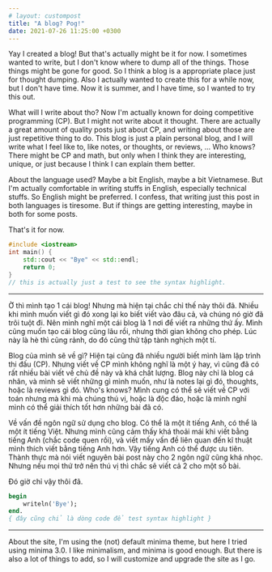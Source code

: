 ```yaml
---
# layout: custompost
title: "A blog? Pog!"
date: 2021-07-26 11:25:00 +0300
---
```


Yay I created a blog! But that's actually might be it for now. I sometimes wanted to write, but
I don't know where to dump all of the things. Those things might be gone for good. So I think 
a blog is a appropriate place just for thought dumping. Also I actually wanted to create this
for a while now, but I don't have time. Now it is summer, and I have time, so I wanted to try
this out.

<!-- more -->

What will I write about tho? Now I'm actually known for doing competitive programming (CP). But
I might not write about it thought. There are actually a great amount of quality posts just about
CP, and writing about those are just repetitive thing to do. This blog is just a plain personal
blog, and I will write what I feel like to, like notes, or thoughts, or reviews, ... Who knows?
There might be CP and math, but only when I think they are interesting, unique, or just because
I think I can explain them better.

About the language used? Maybe a bit English, maybe a bit Vietnamese. But I'm actually comfortable in
writing stuffs in English, especially technical stuffs. So English might be preferred. I confess,
that writing just this post in both languages is tiresome. But if things are getting interesting,
 maybe in both for some posts. 

That's it for now.

```cpp
#include <iostream>
int main() {
    std::cout << "Bye" << std::endl;
    return 0;
}
// this is actually just a test to see the syntax highlight.
```

---

Ờ thì mình tạo 1 cái blog! Nhưng mà hiện tại chắc chỉ thế này thôi đã. Nhiều khi mình muốn viết
gì đó xong lại ko biết viết vào đâu cả, và chúng nó giờ đã trôi tuột đi. Nên mình nghĩ một cái 
blog là 1 nơi để viết ra những thứ ấy. Mình cũng muốn tạo cái blog cũng lâu rồi, nhưng 
thời gian không cho phép. Lúc này là hè thì cũng rảnh, do đó cũng thử tập tành nghịch một tí.

Blog của mình sẽ về gì? Hiện tại cũng đã nhiều người biết mình làm lập trình thi đấu (CP). Nhưng
viết về CP mình không nghĩ là một ý hay, vì cũng đã có rất nhiều bài viết về chủ đề này và 
khá chất lượng. Blog này chỉ là blog cá nhân, và mình sẽ viết những gì mình muốn, như là notes 
lại gì đó, thoughts, hoặc là reviews gì đó. Who's knows? Mình cung có thể sẽ viết về CP với toán
nhưng mà khi mà chúng thú vị, hoặc là độc đáo, hoặc là mình nghĩ mình có thể giải thích tốt hơn
những bài đã có.

Về vấn đề ngôn ngữ sử dụng cho blog. Có thể là một ít tiếng Anh, có thể là một ít tiếng Việt.
Nhưng mình cũng cảm thấy khá thoải mái khi viết bằng tiếng Anh (chắc code quen rồi), và viết
mấy vấn đề liên quan đến kĩ thuật mình thích viết bằng tiếng Anh hơn. Vậy tiếng Anh có thể được 
ưu tiên. Thành thực mà nói viết nguyên bài post này cho 2 ngôn ngữ cũng khá nhọc.
Nhưng nếu mọi thứ trở nên thú vị thì chắc sẽ viết cả 2 cho một số bài.

Đó giờ chỉ vậy thôi đã.

```pascal
begin
    writeln('Bye');
end.
{ đây cũng chỉ là dòng code để test syntax highlight }
```

---

About the site, I'm using the (not) default minima theme, but here I tried using minima 3.0. 
I like minimalism, and minima is good enough. But there is also a lot of things to add, so
I will customize and upgrade the site as I go.

